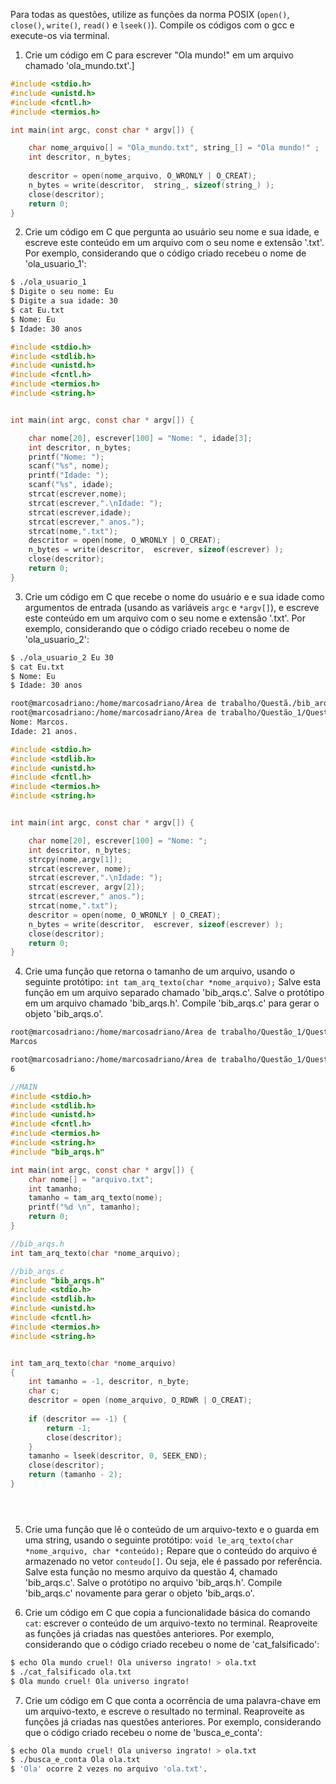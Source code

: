 Para todas as questões, utilize as funções da norma POSIX (`open()`, `close()`, `write()`, `read()` e `lseek()`). Compile os códigos com o gcc e execute-os via terminal.

1. Crie um código em C para escrever "Ola mundo!" em um arquivo chamado 'ola_mundo.txt'.]
```C
#include <stdio.h>
#include <unistd.h> 
#include <fcntl.h> 
#include <termios.h>

int main(int argc, const char * argv[]) {

	char nome_arquivo[] = "Ola_mundo.txt", string_[] = "Ola mundo!" ;
	int descritor, n_bytes;
    
	descritor = open(nome_arquivo, O_WRONLY | O_CREAT);
	n_bytes = write(descritor,  string_, sizeof(string_) );		
	close(descritor);
	return 0;
}

```

2. Crie um código em C que pergunta ao usuário seu nome e sua idade, e escreve este conteúdo em um arquivo com o seu nome e extensão '.txt'. Por exemplo, considerando que o código criado recebeu o nome de 'ola_usuario_1':

```bash
$ ./ola_usuario_1
$ Digite o seu nome: Eu
$ Digite a sua idade: 30
$ cat Eu.txt
$ Nome: Eu
$ Idade: 30 anos
```
```C
#include <stdio.h>
#include <stdlib.h>
#include <unistd.h> 
#include <fcntl.h> 
#include <termios.h>
#include <string.h>


int main(int argc, const char * argv[]) {

	char nome[20], escrever[100] = "Nome: ", idade[3];
	int descritor, n_bytes;
	printf("Nome: ");
	scanf("%s", nome);
	printf("Idade: ");
	scanf("%s", idade);
	strcat(escrever,nome);
	strcat(escrever,".\nIdade: ");
	strcat(escrever,idade);
	strcat(escrever," anos.");
	strcat(nome,".txt");
	descritor = open(nome, O_WRONLY | O_CREAT);
	n_bytes = write(descritor,  escrever, sizeof(escrever) );		
	close(descritor);
	return 0;
}
```

3. Crie um código em C que recebe o nome do usuário e e sua idade como argumentos de entrada (usando as variáveis `argc` e `*argv[]`), e escreve este conteúdo em um arquivo com o seu nome e extensão '.txt'. Por exemplo, considerando que o código criado recebeu o nome de 'ola_usuario_2':

```bash
$ ./ola_usuario_2 Eu 30
$ cat Eu.txt
$ Nome: Eu
$ Idade: 30 anos

root@marcosadriano:/home/marcosadriano/Área de trabalho/Questã./bib_arqs Marcos 21
root@marcosadriano:/home/marcosadriano/Área de trabalho/Questão_1/Questão_3# cat Marcos.txt
Nome: Marcos.
Idade: 21 anos.

```
```C
#include <stdio.h>
#include <stdlib.h>
#include <unistd.h> 
#include <fcntl.h> 
#include <termios.h>
#include <string.h>


int main(int argc, const char * argv[]) {

	char nome[20], escrever[100] = "Nome: ";
	int descritor, n_bytes;
    strcpy(nome,argv[1]);
    strcat(escrever, nome);
    strcat(escrever,".\nIdade: ");
    strcat(escrever, argv[2]);
    strcat(escrever," anos.");
    strcat(nome,".txt");
	descritor = open(nome, O_WRONLY | O_CREAT);
	n_bytes = write(descritor,  escrever, sizeof(escrever) );		
	close(descritor);
	return 0;
}
```


4. Crie uma função que retorna o tamanho de um arquivo, usando o seguinte protótipo: `int tam_arq_texto(char *nome_arquivo);` Salve esta função em um arquivo separado chamado 'bib_arqs.c'. Salve o protótipo em um arquivo chamado 'bib_arqs.h'. Compile 'bib_arqs.c' para gerar o objeto 'bib_arqs.o'.
```bash
root@marcosadriano:/home/marcosadriano/Área de trabalho/Questão_1/Questão_4# cat arquivo.txt 
Marcos

root@marcosadriano:/home/marcosadriano/Área de trabalho/Questão_1/Questão_4# ./bib_arqs
6 
```

```C
//MAIN
#include <stdio.h>
#include <stdlib.h>
#include <unistd.h> 
#include <fcntl.h> 
#include <termios.h>
#include <string.h>
#include "bib_arqs.h"

int main(int argc, const char * argv[]) {
    char nome[] = "arquivo.txt";
    int tamanho;
    tamanho = tam_arq_texto(nome);    
    printf("%d \n", tamanho);
	return 0;
}

//bib_arqs.h
int tam_arq_texto(char *nome_arquivo);

//bib_arqs.c
#include "bib_arqs.h"
#include <stdio.h>
#include <stdlib.h>
#include <unistd.h> 
#include <fcntl.h> 
#include <termios.h>
#include <string.h>


int tam_arq_texto(char *nome_arquivo)
{
	int tamanho = -1, descritor, n_byte;
	char c;
	descritor = open (nome_arquivo, O_RDWR | O_CREAT);
    
    if (descritor == -1) {
		return -1;
		close(descritor);
	}
    tamanho = lseek(descritor, 0, SEEK_END);
	close(descritor);
	return (tamanho - 2);
}





```


5. Crie uma função que lê o conteúdo de um arquivo-texto e o guarda em uma string, usando o seguinte protótipo: `void le_arq_texto(char *nome_arquivo, char *conteúdo);` Repare que o conteúdo do arquivo é armazenado no vetor `conteudo[]`. Ou seja, ele é passado por referência. Salve esta função no mesmo arquivo da questão 4, chamado 'bib_arqs.c'. Salve o protótipo no arquivo 'bib_arqs.h'. Compile 'bib_arqs.c' novamente para gerar o objeto 'bib_arqs.o'.

6. Crie um código em C que copia a funcionalidade básica do comando `cat`: escrever o conteúdo de um arquivo-texto no terminal. Reaproveite as funções já criadas nas questões anteriores. Por exemplo, considerando que o código criado recebeu o nome de 'cat_falsificado':

```bash
$ echo Ola mundo cruel! Ola universo ingrato! > ola.txt
$ ./cat_falsificado ola.txt
$ Ola mundo cruel! Ola universo ingrato!
```

7. Crie um código em C que conta a ocorrência de uma palavra-chave em um arquivo-texto, e escreve o resultado no terminal. Reaproveite as funções já criadas nas questões anteriores. Por exemplo, considerando que o código criado recebeu o nome de 'busca_e_conta':

```bash
$ echo Ola mundo cruel! Ola universo ingrato! > ola.txt
$ ./busca_e_conta Ola ola.txt
$ 'Ola' ocorre 2 vezes no arquivo 'ola.txt'.
```
